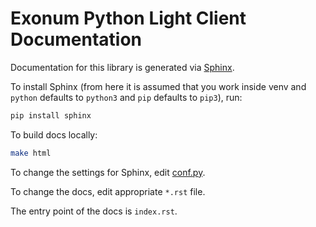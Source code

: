 # Exonum Python Light Client Documentation

Documentation for this library is generated via
[Sphinx](https://www.sphinx-doc.org/).

To install Sphinx (from here it is assumed that you work inside venv and
`python` defaults to `python3` and `pip` defaults to `pip3`), run:

```sh
pip install sphinx
```

To build docs locally:

```sh
make html
```

To change the settings for Sphinx, edit [conf.py](conf.py).

To change the docs, edit appropriate `*.rst` file.

The entry point of the docs is `index.rst`.
